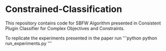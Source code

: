 # Constrained-Classification
This repository contains code for SBFW Algorithm presented in Consistent Plugin Classifier for Complex Objectives and Constraints.

To replicate the experiments presented in the paper run
'''python
python run_experiments.py
'''
